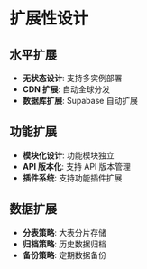 # 扩展性设计

## 水平扩展

- **无状态设计**: 支持多实例部署
- **CDN 扩展**: 自动全球分发
- **数据库扩展**: Supabase 自动扩展

## 功能扩展

- **模块化设计**: 功能模块独立
- **API 版本化**: 支持 API 版本管理
- **插件系统**: 支持功能插件扩展

## 数据扩展

- **分表策略**: 大表分片存储
- **归档策略**: 历史数据归档
- **备份策略**: 定期数据备份
